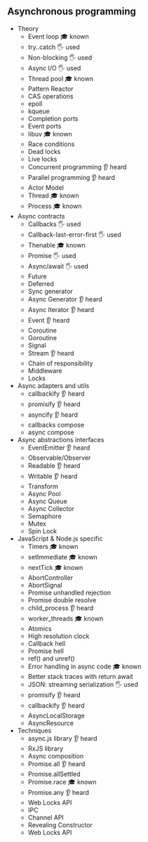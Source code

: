 ## Asynchronous programming

- Theory
  - Event loop 🎓 known
  - try..catch 🖐️ used
  - Non-blocking 🖐️ used
  - Async I/O 🖐️ used
  - Thread pool 🎓 known
  - Pattern Reactor
  - CAS operations
  - epoll
  - kqueue
  - Completion ports
  - Event ports
  - libuv 🎓 known
  - Race conditions
  - Dead locks
  - Live locks
  - Concurrent programming 👂 heard
  - Parallel programming 👂 heard
  - Actor Model
  - Thread 🎓 known
  - Process 🎓 known
- Async contracts
  - Callbacks 🖐️ used
  - Callback-last-error-first 🖐️ used
  - Thenable 🎓 known
  - Promise 🖐️ used
  - Async/await 🖐️ used
  - Future
  - Deferred
  - Sync generator
  - Async Generator 👂 heard
  - Async Iterator 👂 heard
  - Event 👂 heard
  - Coroutine
  - Goroutine
  - Signal
  - Stream 👂 heard
  - Chain of responsibility
  - Middleware
  - Locks
- Async adapters and utils
  - callbackify 👂 heard
  - promisify 👂 heard
  - asyncify 👂 heard
  - callbacks compose
  - async compose
- Async abstractions interfaces
  - EventEmitter 👂 heard
  - Observable/Observer
  - Readable 👂 heard
  - Writable 👂 heard
  - Transform
  - Async Pool
  - Async Queue
  - Async Collector
  - Semaphore
  - Mutex
  - Spin Lock
- JavaScript & Node.js specific
  - Timers 🎓 known
  - setImmediate 🎓 known
  - nextTick 🎓 known
  - AbortController
  - AbortSignal
  - Promise unhandled rejection
  - Promise double resolve
  - child_process 👂 heard
  - worker_threads 🎓 known
  - Atomics
  - High resolution clock
  - Callback hell
  - Promise hell
  - ref() and unref()
  - Error handling in async code 🎓 known
  - Better stack traces with return await
  - JSON: streaming serialization 🖐️ used
  - promisify 👂 heard
  - callbackify 👂 heard
  - AsyncLocalStorage
  - AsyncResource
- Techniques
  - async.js library 👂 heard
  - RxJS library
  - Async composition
  - Promise.all 👂 heard
  - Promise.allSettled
  - Promise.race 🎓 known
  - Promise.any 👂 heard
  - Web Locks API
  - IPC
  - Channel API
  - Revealing Constructor
  - Web Locks API
